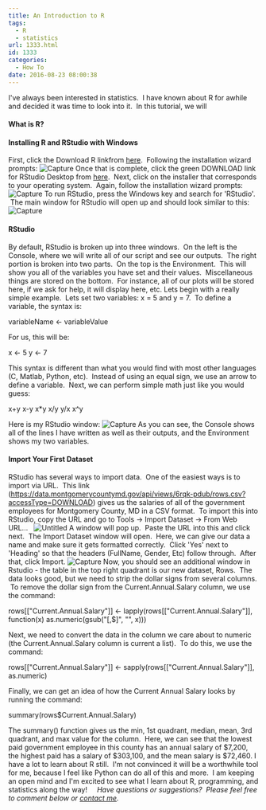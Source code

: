```yaml
---
title: An Introduction to R
tags:
  - R
  - statistics
url: 1333.html
id: 1333
categories:
  - How To
date: 2016-08-23 08:00:38
---
```


I've always been interested in statistics.  I have known about R for awhile and decided it was time to look into it.  In this tutorial, we will

#### What is R?

#### Installing R and RStudio with Windows

First, click the Download R linkfrom [here](http://cran.r-project.org/bin/windows/base/).  Following the installation wizard prompts: ![Capture](http://www.techtrek.io/wp-content/uploads/2016/08/Capture-4.jpg) Once that is complete, click the green DOWNLOAD link for RStudio Desktop from [here](http://www.rstudio.com/ide/download/desktop).  Next, click on the installer that corresponds to your operating system.  Again, follow the installation wizard prompts: ![Capture](http://www.techtrek.io/wp-content/uploads/2016/08/Capture-5.jpg) To run RStudio, press the Windows key and search for 'RStudio'.  The main window for RStudio will open up and should look similar to this:![Capture](http://www.techtrek.io/wp-content/uploads/2016/08/Capture-6-1024x555.jpg)

#### RStudio

By default, RStudio is broken up into three windows.  On the left is the Console, where we will write all of our script and see our outputs.  The right portion is broken into two parts.  On the top is the Environment.  This will show you all of the variables you have set and their values.  Miscellaneous things are stored on the bottom.  For instance, all of our plots will be stored here, if we ask for help, it will display here, etc. Lets begin with a really simple example.  Lets set two variables: x = 5 and y = 7.  To define a variable, the syntax is:

variableName <- variableValue

For us, this will be:

x <- 5
y <- 7

This syntax is different than what you would find with most other languages (C, Matlab, Python, etc).  Instead of using an equal sign, we use an arrow to define a variable.  Next, we can perform simple math just like you would guess:

x+y
x-y
x*y
x/y
y/x
x^y

Here is my RStudio window: ![Capture](http://www.techtrek.io/wp-content/uploads/2016/08/Capture-7-1024x555.jpg) As you can see, the Console shows all of the lines I have written as well as their outputs, and the Environment shows my two variables.

#### Import Your First Dataset

RStudio has several ways to import data.  One of the easiest ways is to import via URL.  This link (https://data.montgomerycountymd.gov/api/views/6rqk-pdub/rows.csv?accessType=DOWNLOAD) gives us the salaries of all of the government employees for Montgomery County, MD in a CSV format.  To import this into RStudio, copy the URL and go to Tools -> Import Dataset -> From Web URL...   ![Untitled](http://www.techtrek.io/wp-content/uploads/2016/08/Untitled.png) A window will pop up.  Paste the URL into this and click next.  The Import Dataset window will open.  Here, we can give our data a name and make sure it gets formatted correctly.  Click 'Yes' next to 'Heading' so that the headers (FullName, Gender, Etc) follow through.  After that, click Import. ![Capture](http://www.techtrek.io/wp-content/uploads/2016/08/Capture-8.jpg) Now, you should see an additional window in Rstudio - the table in the top right quadrant is our new dataset, Rows.  The data looks good, but we need to strip the dollar signs from several columns.  To remove the dollar sign from the Current.Annual.Salary column, we use the command:

rows\[\["Current.Annual.Salary"\]\] <- lapply(rows\[\["Current.Annual.Salary"\]\], function(x) as.numeric(gsub("\[,$\]", "", x)))

Next, we need to convert the data in the column we care about to numeric (the Current.Annual.Salary column is current a list).  To do this, we use the command:

rows\[\["Current.Annual.Salary"\]\] <- sapply(rows\[\["Current.Annual.Salary"\]\], as.numeric)

Finally, we can get an idea of how the Current Annual Salary looks by running the command:

summary(rows$Current.Annual.Salary)

The summary() function gives us the min, 1st quadrant, median, mean, 3rd quadrant, and max value for the column.  Here, we can see that the lowest paid government employee in this county has an annual salary of $7,200, the highest paid has a salary of $303,100, and the mean salary is $72,460. I have a lot to learn about R still.  I'm not convinced it will be a worthwhile tool for me, because I feel like Python can do all of this and more.  I am keeping an open mind and I'm excited to see what I learn about R, programming, and statistics along the way!     _Have questions or suggestions?  Please feel free to comment below or [contact me](/contact/)._